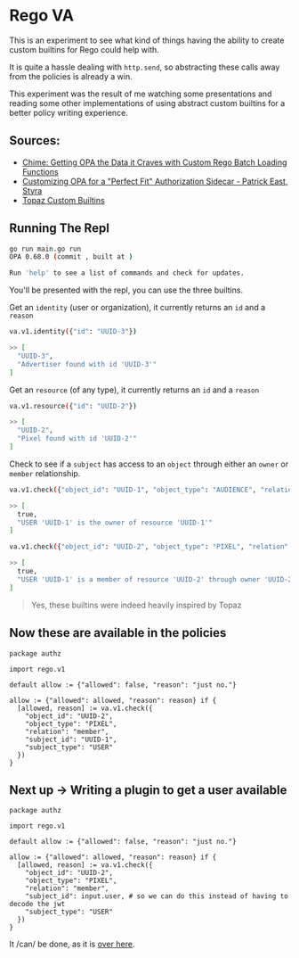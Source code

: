 # Rego VA

This is an experiment to see what kind of things having the ability to create custom builtins for Rego could help with. 

It is quite a hassle dealing with `http.send`, so abstracting these calls away from the policies is already a win.

This experiment was the result of me watching some presentations and reading some other implementations of using abstract custom builtins for a better policy writing experience.

## Sources:

- [Chime: Getting OPA the Data it Craves with Custom Rego Batch Loading Functions](https://www.youtube.com/watch?v=qHvh7ilYGQk)
- [Customizing OPA for a "Perfect Fit" Authorization Sidecar - Patrick East, Styra](https://www.youtube.com/watch?v=uCra4Uq9bCM)
- [Topaz Custom Builtins](https://github.com/aserto-dev/topaz/tree/main/builtins/edge/ds)

## Running The Repl

```sh
go run main.go run
OPA 0.68.0 (commit , built at )

Run 'help' to see a list of commands and check for updates.
```

You'll be presented with the repl, you can use the three builtins.

Get an `identity` (user or organization), it currently returns an `id` and a `reason`

```sh
va.v1.identity({"id": "UUID-3"})

>> [
  "UUID-3",
  "Advertiser found with id 'UUID-3'"
]
```

Get an `resource` (of any type), it currently returns an `id` and a `reason`

```sh
va.v1.resource({"id": "UUID-2"})

>> [
  "UUID-2",
  "Pixel found with id 'UUID-2'"
]
```

Check to see if a `subject` has access to an `object` through either an `owner` or `member` relationship.

```sh
va.v1.check({"object_id": "UUID-1", "object_type": "AUDIENCE", "relation": "owner", "subject_id": "UUID-1", "subject_type": "USER"})

>> [
  true,
  "USER 'UUID-1' is the owner of resource 'UUID-1'"
]

va.v1.check({"object_id": "UUID-2", "object_type": "PIXEL", "relation": "member", "subject_id": "UUID-1", "subject_type": "USER"})

>> [
  true,
  "USER 'UUID-1' is a member of resource 'UUID-2' through owner 'UUID-2'"
]
```

> Yes, these builtins were indeed heavily inspired by Topaz

## Now these are available in the policies

```rego
package authz

import rego.v1

default allow := {"allowed": false, "reason": "just no."}

allow := {"allowed": allowed, "reason": reason} if {
  [allowed, reason] := va.v1.check({
    "object_id": "UUID-2", 
    "object_type": "PIXEL", 
    "relation": "member", 
    "subject_id": "UUID-1", 
    "subject_type": "USER"
  })
}
```

## Next up -> Writing a plugin to get a user available

```rego
package authz

import rego.v1

default allow := {"allowed": false, "reason": "just no."}

allow := {"allowed": allowed, "reason": reason} if {
  [allowed, reason] := va.v1.check({
    "object_id": "UUID-2", 
    "object_type": "PIXEL", 
    "relation": "member", 
    "subject_id": input.user, # so we can do this instead of having to decode the jwt 
    "subject_type": "USER"
  })
}
```

It /can/ be done, as it is [over here](https://github.com/open-policy-agent/opa-envoy-plugin/blob/main/envoyauth/request.go#L30).
